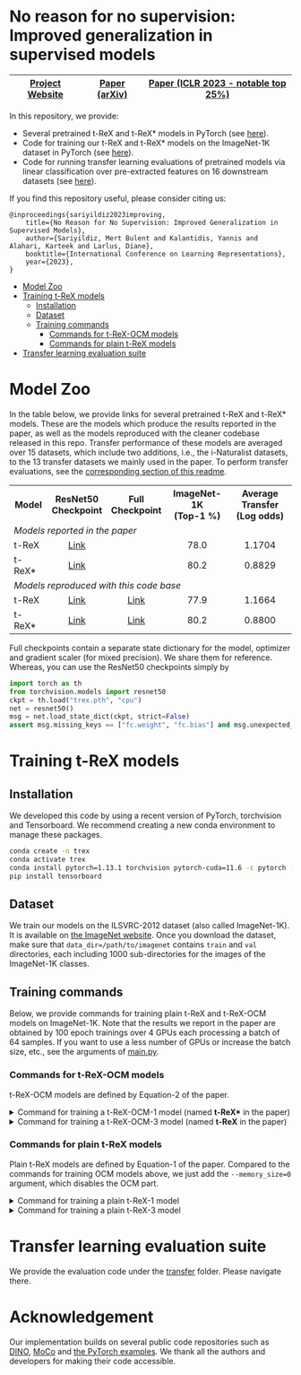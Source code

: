 <!--
trex
Copyright (C) 2023-present NAVER Corp.
CC BY-NC-SA 4.0
-->

<!-- omit in toc -->
# No reason for no supervision: Improved generalization in supervised models

| [Project Website](https://europe.naverlabs.com/t-rex) | [Paper (arXiv)](https://arxiv.org/abs/2206.15369) | [Paper (ICLR 2023 - notable top 25%)](https://openreview.net/forum?id=3Y5Uhf5KgGK) |
| :-: | :-: | :-: |


In this repository, we provide:
- Several pretrained t-ReX and t-ReX* models in PyTorch (see [here](#model-zoo)).
- Code for training our t-ReX and t-ReX* models on the ImageNet-1K dataset in PyTorch (see [here](#training-t-rex-models)).
- Code for running transfer learning evaluations of pretrained models via linear classification over pre-extracted features on 16 downstream datasets (see [here](#transfer-learning-evaluation-suite)).

If you find this repository useful, please consider citing us:
```
@inproceedings{sariyildiz2023improving,
    title={No Reason for No Supervision: Improved Generalization in Supervised Models},
    author={Sariyildiz, Mert Bulent and Kalantidis, Yannis and Alahari, Karteek and Larlus, Diane},
    booktitle={International Conference on Learning Representations},
    year={2023},
}
```

- [Model Zoo](#model-zoo)
- [Training t-ReX models](#training-t-rex-models)
  - [Installation](#installation)
  - [Dataset](#dataset)
  - [Training commands](#training-commands)
    - [Commands for t-ReX-OCM models](#commands-for-t-rex-ocm-models)
    - [Commands for plain t-ReX models](#commands-for-plain-t-rex-models)
- [Transfer learning evaluation suite](#transfer-learning-evaluation-suite)


# Model Zoo

In the table below, we provide links for several pretrained t-ReX and t-ReX* models.
These are the models which produce the results reported in the paper, as well as the models reproduced with the cleaner codebase released in this repo.
Transfer performance of these models are averaged over 15 datasets, which include two additions, i.e., the i-Naturalist datasets, to the 13 transfer datasets we mainly used in the paper.
To perform transfer evaluations, see the [corresponding section of this readme](#evaluating-t-rex-models-on-transfer-datasets).

<table style="border: 1px;">
    <tr>
        <th>Model</th>
        <th style="text-align: center">ResNet50 <br/> Checkpoint</th>
        <th style="text-align: center">Full <br/> Checkpoint</th>
        <th style="text-align: center">ImageNet-1K <br/> (Top-1 %)</th>
        <th style="text-align: center">Average Transfer <br/> (Log odds)</th>
    </tr>
    <tr>
        <td colspan="5"><i>Models reported in the paper</i></td>
    </tr>
    <tr>
        <td> t-ReX </td>
        <td style="text-align: center"> <a href="https://download.europe.naverlabs.com/ComputerVision/trex_models/trex.pth">Link</a> </td>
        <td style="text-align: center"></td>
        <td style="text-align: center">78.0</td>
        <td style="text-align: center">1.1704</td>
    </tr>
    <tr>
        <td> t-ReX* </td>
        <td style="text-align: center"> <a href="https://download.europe.naverlabs.com/ComputerVision/trex_models/trexstar.pth">Link</a> </td>
        <td style="text-align: center"></td>
        <td style="text-align: center">80.2</td>
        <td style="text-align: center">0.8829</td>
    </tr>
    <tr>
        <td colspan="5"><i>Models reproduced with this code base</i></td>
    </tr>
    <tr>
        <td> t-ReX </td>
        <td style="text-align: center"> <a href="https://download.europe.naverlabs.com/ComputerVision/trex_models/trex_2.pth">Link</a> </td>
        <td style="text-align: center"> <a href="https://download.europe.naverlabs.com/ComputerVision/trex_models/trex_2_checkpoint_full.pth">Link</a> </td>
        <td style="text-align: center">77.9</td>
        <td style="text-align: center">1.1664</td>
    </tr>
    <tr>
        <td> t-ReX* </td>
        <td style="text-align: center"> <a href="https://download.europe.naverlabs.com/ComputerVision/trex_models/trexstar_2.pth">Link</a> </td>
        <td style="text-align: center"> <a href="https://download.europe.naverlabs.com/ComputerVision/trex_models/trexstar_2_checkpoint_full.pth">Link</a> </td>
        <td style="text-align: center">80.2</td>
        <td style="text-align: center">0.8800</td>
    </tr>
</table>

Full checkpoints contain a separate state dictionary for the model, optimizer and gradient scaler (for mixed precision).
We share them for reference.
Whereas, you can use the ResNet50 checkpoints simply by

```python
import torch as th
from torchvision.models import resnet50
ckpt = th.load("trex.pth", "cpu")
net = resnet50()
msg = net.load_state_dict(ckpt, strict=False)
assert msg.missing_keys == ["fc.weight", "fc.bias"] and msg.unexpected_keys == []
```

# Training t-ReX models

## Installation

We developed this code by using a recent version of PyTorch, torchvision and Tensorboard.
We recommend creating a new conda environment to manage these packages.
```bash
conda create -n trex
conda activate trex
conda install pytorch=1.13.1 torchvision pytorch-cuda=11.6 -c pytorch -c nvidia
pip install tensorboard
```

## Dataset

We train our models on the ILSVRC-2012 dataset (also called ImageNet-1K).
It is available on [the ImageNet website](https://image-net.org/download-images.php).
Once you download the dataset, make sure that `data_dir=/path/to/imagenet` contains `train` and `val` directories, each including 1000 sub-directories for the images of the ImageNet-1K classes.

## Training commands

Below, we provide commands for training plain t-ReX and t-ReX-OCM models on ImageNet-1K.
Note that the results we report in the paper are obtained by 100 epoch trainings over 4 GPUs each processing a batch of 64 samples.
If you want to use a less number of GPUs or increase the batch size, etc., see the arguments of [main.py](./main.py).

### Commands for t-ReX-OCM models

t-ReX-OCM models are defined by Equation-2 of the paper.

<details>
<summary> Command for training a t-ReX-OCM-1 model (named <strong>t-ReX*</strong> in the paper)</summary>

```bash
data_dir=/path/to/imagenet
output_dir=/path/where/to/save/checkpoints
export CUDA_VISIBLE_DEVICES=0,1,2,3  # change accordingly the <nproc_per_node> argument below

python -m torch.distributed.launch --nproc_per_node=4 --master_port=12345 main.py  \
    --output_dir=${output_dir} \
    --data_dir=${data_dir} \
    --seed=${RANDOM} \
    --pr_hidden_layers=1 \
    --mc_global_scale 0.40 1.00 \
    --mc_local_scale 0.05 0.40
```

</details>

<details>
<summary> Command for training a t-ReX-OCM-3 model (named <strong>t-ReX</strong> in the paper)</summary>

```bash
data_dir=/path/to/imagenet
output_dir=/path/where/to/save/checkpoints
export CUDA_VISIBLE_DEVICES=0,1,2,3  # change accordingly the <nproc_per_node> argument below

python -m torch.distributed.launch --nproc_per_node=4 --master_port=12345 main.py  \
    --output_dir=${output_dir} \
    --data_dir=${data_dir} \
    --seed=${RANDOM} \
    --pr_hidden_layers=3 \
    --mc_global_scale 0.25 1.00 \
    --mc_local_scale 0.05 0.25
```

</details>

### Commands for plain t-ReX models

Plain t-ReX models are defined by Equation-1 of the paper.
Compared to the commands for training OCM models above, we just add the ```--memory_size=0``` argument, which disables the OCM part.

<details>
<summary> Command for training a plain t-ReX-1 model</summary>

```bash
data_dir=/path/to/imagenet
output_dir=/path/where/to/save/checkpoints
export CUDA_VISIBLE_DEVICES=0,1,2,3  # change accordingly the <nproc_per_node> argument below

python -m torch.distributed.launch --nproc_per_node=4 --master_port=12345 main.py  \
    --output_dir=${output_dir} \
    --data_dir=${data_dir} \
    --seed=${RANDOM} \
    --pr_hidden_layers=1 \
    --mc_global_scale 0.40 1.00 \
    --mc_local_scale 0.05 0.40 \
    --memory_size=0
```

</details>

<details>
<summary> Command for training a plain t-ReX-3 model</summary>

```bash
data_dir=/path/to/imagenet
output_dir=/path/where/to/save/checkpoints
export CUDA_VISIBLE_DEVICES=0,1,2,3  # change accordingly the <nproc_per_node> argument below

python -m torch.distributed.launch --nproc_per_node=4 --master_port=12345 main.py  \
    --output_dir=${output_dir} \
    --data_dir=${data_dir} \
    --seed=${RANDOM} \
    --pr_hidden_layers=3 \
    --mc_global_scale 0.25 1.00 \
    --mc_local_scale 0.05 0.25 \
    --memory_size=0
```

</details>


# Transfer learning evaluation suite

We provide the evaluation code under the [transfer](./transfer) folder.
Please navigate there.


<!-- omit in toc -->
# Acknowledgement
Our implementation builds on several public code repositories such as [DINO](https://github.com/facebookresearch/dino), [MoCo](https://github.com/facebookresearch/moco) and [the PyTorch examples](https://github.com/pytorch/examples).
We thank all the authors and developers for making their code accessible.
